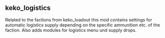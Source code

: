 ## keko_logistics
Related to the factions from keko_loadout this mod contains settings for automatic logistics supply depending on the specific ammunition etc. of the faction. Also adds modules for logistics menu und supply drops.
